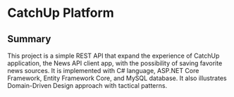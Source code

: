# CatchUp Platform

## Summary
This project is a simple REST API that expand the experience of CatchUp application, the News API client app, with the possibility of saving favorite news sources. It is implemented with C# language, ASP.NET Core Framework, Entity Framework Core, and MySQL database. It also illustrates Domain-Driven Design approach with tactical patterns.
